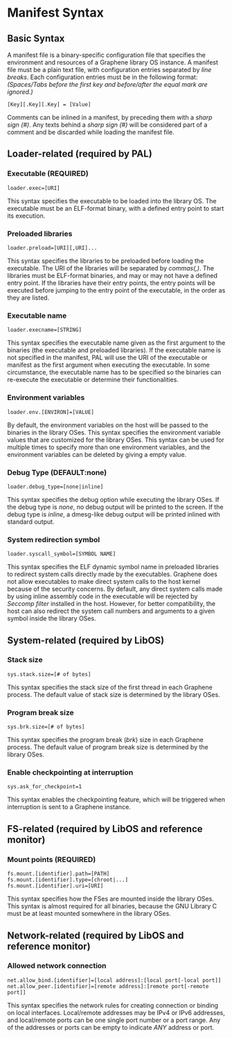# Manifest Syntax
## Basic Syntax

A manifest file is a binary-specific configuration file that specifies the environment and resources of a Graphene library OS instance. A manifest file must be a plain text file, with configuration entries separated by _line breaks_. Each configuration entries must be in the following format: _(Spaces/Tabs before the first key and before/after the equal mark are ignored.)_

    [Key][.Key][.Key] = [Value]

Comments can be inlined in a manifest, by preceding them with a _sharp sign (#)_. Any texts behind a _sharp sign (#)_ will be considered part of a comment and be discarded while loading the manifest file.

## Loader-related (required by PAL)

### Executable (REQUIRED)
    loader.exec=[URI]
This syntax specifies the executable to be loaded into the library OS. The executable must be an ELF-format binary, with a defined entry point to start its execution.

### Preloaded libraries
    loader.preload=[URI][,URI]...
This syntax specifies the libraries to be preloaded before loading the executable. The URI of the libraries will be separated by _commas(,)_. The libraries must be ELF-format binaries, and may or may not have a defined entry point. If the libraries have their entry points, the entry points will be executed before jumping to the entry point of the executable, in the order as they are listed.  

### Executable name
    loader.execname=[STRING]
This syntax specifies the executable name given as the first argument to the binaries (the executable and preloaded libraries). If the executable name is not specified in the manifest, PAL will use the URI of the executable or manifest as the first argument when executing the executable. In some circumstance, the executable name has to be specified so the binaries can re-execute the executable or determine their functionalities. 

### Environment variables
    loader.env.[ENVIRON]=[VALUE]
By default, the environment variables on the host will be passed to the binaries in the library OSes. This syntax specifies the environment variable values that are customized for the library OSes. This syntax can be used for multiple times to specify more than one environment variables, and the environment variables can be deleted by giving a empty value.  

### Debug Type (DEFAULT:none)
    loader.debug_type=[none|inline]
This syntax specifies the debug option while executing the library OSes. If the debug type is _none_, no debug output will be printed to the screen. If the debug type is _inline_, a dmesg-like debug output will be printed inlined with standard output.

### System redirection symbol
    loader.syscall_symbol=[SYMBOL NAME]
This syntax specifies the ELF dynamic symbol name in preloaded libraries to redirect system calls directly made by the executables. Graphene does not allow executables to make direct system calls to the host kernel because of the security concerns. By default, any direct system calls made by using inline assembly code in the executable will be rejected by _Seccomp filter_ installed in the host. However, for better compatibility, the host can also redirect the system call numbers and arguments to a given symbol inside the library OSes. 

## System-related (required by LibOS)

### Stack size
    sys.stack.size=[# of bytes]
This syntax specifies the stack size of the first thread in each Graphene process. The default value of stack size is determined by the library OSes.

### Program break size
    sys.brk.size=[# of bytes]
This syntax specifies the program break (_brk_) size in each Graphene process. The default value of program break size is determined by the library OSes.

### Enable checkpointing at interruption
    sys.ask_for_checkpoint=1
This syntax enables the checkpointing feature, which will be triggered when interruption is sent to a Graphene instance.

## FS-related (required by LibOS and reference monitor)

### Mount points (REQUIRED)
    fs.mount.[identifier].path=[PATH]
    fs.mount.[identifier].type=[chroot|...]
    fs.mount.[identifier].uri=[URI]
This syntax specifies how the FSes are mounted inside the library OSes. This syntax is almost required for all binaries, because the GNU Library C must be at least mounted somewhere in the library OSes.

## Network-related (required by LibOS and reference monitor)

### Allowed network connection
    net.allow_bind.[identifier]=[local address]:[local port[-local port]]
    net.allow_peer.[identifier]=[remote address]:[remote port[-remote port]]
This syntax specifies the network rules for creating connection or binding on local interfaces. Local/remote addresses may be IPv4 or IPv6 addresses, and local/remote ports can be one single port number or a port range. Any of the addresses or ports can be empty to indicate _ANY_ address or port.
